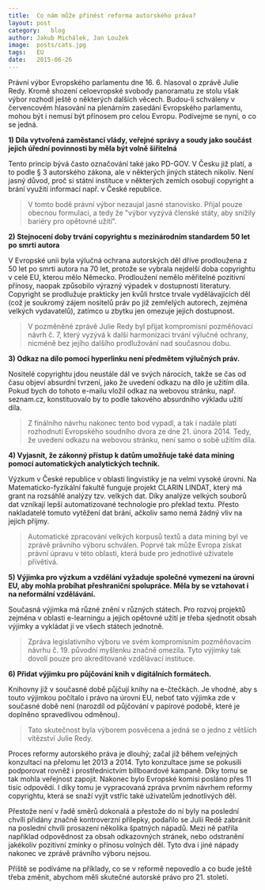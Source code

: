 ```yaml
---
title:	Co nám může přinést reforma autorského práva?
layout:	post
category:	blog
author:	Jakub Michálek, Jan Loužek
image:	posts/cats.jpg
tags:	EU
date:	2015-06-26
---
```


Právní výbor Evropského parlamentu dne 16. 6. hlasoval o zprávě Julie Redy. Kromě shození celoevropské svobody panoramatu ze stolu však výbor rozhodl ještě o některých dalších věcech. Budou-li schváleny v červencovém hlasování na plenárním zasedání Evropského parlamentu, mohou být i nemusí být přínosem pro celou Evropu. Podívejme se nyní, o co se jedná. 

**1) Díla vytvořená zaměstanci vlády, veřejné správy a soudy jako součást jejich úřední povinnosti by měla být volně šiřitelná**

Tento princip bývá často označování také jako PD-GOV. V Česku již platí, a to podle § 3 autorského zákona, ale v některých jiných státech nikoliv. Není jasný důvod, proč si státní instituce v některých zemích osobují copyright a brání využití informací např. v České republice.

> V tomto bodě právní výbor nezaujal jasné stanovisko. Přijal pouze obecnou formulaci, a tedy že "výbor vyzývá členské státy, aby snížily bariéry pro opětovné užití".

**2) Stejnocení doby trvání copyrightu s mezinárodním standardem 50 let po smrti autora** 

V Evropské unii byla výlučná ochrana autorských děl dříve prodloužena z 50 let po smrti autora na 70 let, protože se vybrala nejdelší doba copyrightu v celé EU, kterou mělo Německo. Prodloužení nemělo měřitelné pozitivní přínosy, naopak způsobilo výrazný výpadek v dostupnosti literatury. Copyright se prodlužuje prakticky jen kvůli hrstce trvale vydělávajících děl (což je soukromý zájem nositelů práv po již zemřelých autorech, zejména velkých vydavatelů), zatímco u zbytku jen omezuje jejich dostupnost.

> V pozměněné zprávě Julie Redy byl přijat kompromisní pozměňovací návrh č. 7, který vyzývá k další harmonizaci trvání výlučné ochrany, nicméně bez jejího dalšího prodlužování nad současnou dobu.

**3) Odkaz na dílo pomocí hyperlinku není předmětem výlučných práv.**

Nositelé copyrightu jdou neustále dál ve svých nárocích, takže se čas od času objeví absurdní tvrzení, jako že uvedení odkazu na dílo je užitím díla. Pokud bych do tohoto e-mailu vložil odkaz na webovou stránku, např. seznam.cz, konstituovalo by to podle takového absurdního výkladu užití díla.

> Z finálního návrhu nakonec tento bod vypadl, a tak i nadále platí rozhodnutí Evropského soudního dvora ze dne 21. února 2014. Tedy, že uvedení odkazu na webovou stránku, není samo o sobě užitím díla. 

**4) Vyjasnit, že zákonný přístup k datům umožňuje také data mining pomocí automatických analytických technik.**

Výzkum v České republice v oblasti lingvistiky je na velmi vysoké úrovni. Na Matematicko-fyzikální fakultě funguje projekt CLARIN LINDAT, který má grant na rozsáhlé analýzy tzv. velkých dat. Díky analýze velkých souborů dat vznikají lepší automatizované technologie pro překlad textu. Přesto nakladatelé tomuto vytěžení dat brání, ačkoliv samo nemá žádný vliv na jejich příjmy. 

> Automatické zpracování velkých korpusů textů a data mining byl ve zprávě právního výboru schválen. Poprvé tak může Evropa získat právní úpravu v této oblasti, která bude pro jednotlivé uživatele přívětivá.

**5) Výjimka pro výzkum a vzdělání vyžaduje společné vymezení na úrovni EU, aby mohla probíhat přeshraniční spolupráce. Měla by se vztahovat i na neformální vzdělávání.**

Současná výjimka má různé znění v různých státech. Pro rozvoj projektů zejména v oblasti e-learningu a jejich opětovné užití je třeba sjednotit obsah výjimky a vykládat ji ve všech státech jednotně. 

> Zpráva legislativního výboru ve svém kompromisním pozměňovacím návrhu č. 19. původní myšlenku značně omezila. Tyto výjimky tak dovolí pouze pro akreditované vzdělávací instituce.

**6) Přidat výjimku pro půjčování knih v digitálních formátech.**

Knihovny již v současné době půjčují knihy na e-čtečkách. Je vhodné, aby s touto výjimkou počítalo i právo na úrovni EU, neboť tato výjimka zde v současné době není (narozdíl od půjčování v papírové podobě, které je doplněno spravedlivou odměnou).

> Tato skutečnost byla výborem posvěcena a jedná se o jedno z větších vítězství Julie Redy.

Proces reformy autorského práva je dlouhý; začal již během veřejných konzultací na přelomu let 2013 a 2014. Tyto konzultace jsme se pokusili podporovat rovněž i prostřednictvím billboardové kampaně. Díky tomu se tak mohla veřejnost zapojit. Nakonec bylo Evropské komisi posláno přes 11 tisíc odpovědí. I díky tomu je vypracovaná zpráva prvním návrhem reformy copyrightu, která se snaží vyjít vstříc také uživatelům jednotlivých děl.

Přestože není v řadě směrů dokonalá a přestože do ní byly na poslední chvíli přidány značně kontroverzní přílepky, podařilo se Julii Redě zabránit na poslední chvíli prosazení několika špatných nápadů. Mezi ně patřila například odpovědnost za obsah odkazovných stránek, nebo odstranění jakékoliv pozitivní zmínky o přínosu volných děl. Tyto dva i jiné nápady nakonec ve zprávě právního výboru nejsou.

Příště se podíváme na příklady, co se v reformě nepovedlo a co bude ještě třeba změnit, abychom měli skutečné autorské právo pro 21. století.


